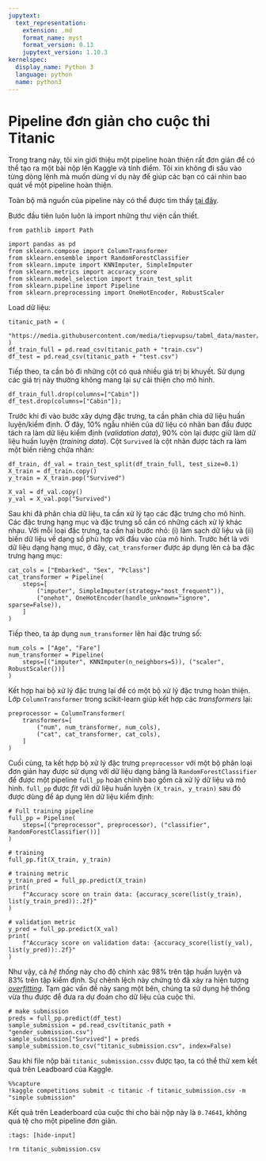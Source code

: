 ```yaml
---
jupytext:
  text_representation:
    extension: .md
    format_name: myst
    format_version: 0.13
    jupytext_version: 1.10.3
kernelspec:
  display_name: Python 3
  language: python
  name: python3
---
```


# Pipeline đơn giản cho cuộc thi Titanic

Trong trang này, tôi xin giới thiệu một pipeline hoàn thiện rất đơn giản để có thể tạo ra một bài nộp lên Kaggle và tính điểm. Tôi xin không đi sâu vào từng dòng lệnh mà muốn dùng ví dụ này để giúp các bạn có cái nhìn bao quát về một pipeline hoàn thiện.

Toàn bộ mã nguồn của pipeline này có thể được tìm thấy [tại đây](https://github.com/tiepvupsu/tabml_book/tree/main/book/ch_intro/titanic_pipeline.py).


Bước đầu tiên luôn luôn là import những thư viện cần thiết.

```{code-cell} ipython3
from pathlib import Path

import pandas as pd
from sklearn.compose import ColumnTransformer
from sklearn.ensemble import RandomForestClassifier
from sklearn.impute import KNNImputer, SimpleImputer
from sklearn.metrics import accuracy_score
from sklearn.model_selection import train_test_split
from sklearn.pipeline import Pipeline
from sklearn.preprocessing import OneHotEncoder, RobustScaler
```

Load dữ liệu:

```{code-cell} ipython3
titanic_path = (
    "https://media.githubusercontent.com/media/tiepvupsu/tabml_data/master/titanic/"
)
df_train_full = pd.read_csv(titanic_path + "train.csv")
df_test = pd.read_csv(titanic_path + "test.csv")
```

Tiếp theo, ta cần bỏ đi những cột có quá nhiều giá trị bị khuyết. Sử dụng các giá trị này thường không mang lại sự cải thiện cho mô hình.

```{code-cell} ipython3
df_train_full.drop(columns=["Cabin"])
df_test.drop(columns=["Cabin"]);
```

Trước khi đi vào bước xây dựng đặc trưng, ta cần phân chia dữ liệu huấn luyện/kiểm định. Ở đây, 10% ngẫu nhiên của dữ liệu có nhãn ban đầu được tách ra làm dữ liệu kiểm định (_validation data_), 90% còn lại được giữ làm dữ liệu huấn luyện (_training data_). Cột `Survived` là cột nhãn được tách ra làm một biến riêng chứa nhãn:

```{code-cell} ipython3
df_train, df_val = train_test_split(df_train_full, test_size=0.1)
X_train = df_train.copy()
y_train = X_train.pop("Survived")

X_val = df_val.copy()
y_val = X_val.pop("Survived")
```

Sau khi đã phân chia dữ liệu, ta cần xử lý tạo các đặc trưng cho mô hình. Các đặc trưng hạng mục và đặc trưng số cần có những cách xử lý khác nhau. Với mỗi loại đặc trưng, ta cần hai bước nhỏ: (i) làm sạch dữ liệu và (ii) biến dữ liệu về dạng số phù hợp với đầu vào của mô hình. Trước hết là với dữ liệu dạng hạng mục, ở đây, `cat_transformer` được áp dụng lên cả ba đặc trưng hạng mục:

```{code-cell} ipython3
cat_cols = ["Embarked", "Sex", "Pclass"]
cat_transformer = Pipeline(
    steps=[
        ("imputer", SimpleImputer(strategy="most_frequent")),
        ("onehot", OneHotEncoder(handle_unknown="ignore", sparse=False)),
    ]
)
```

Tiếp theo, ta áp dụng `num_transformer` lên hai đặc trưng số:

```{code-cell} ipython3
num_cols = ["Age", "Fare"]
num_transformer = Pipeline(
    steps=[("imputer", KNNImputer(n_neighbors=5)), ("scaler", RobustScaler())]
)
```

Kết hợp hai bộ xử lý đặc trưng lại để có một bộ xử lý đặc trưng hoàn thiện. Lớp `ColumnTransformer` trong scikit-learn giúp kết hợp các _transformers_ lại:

```{code-cell} ipython3
preprocessor = ColumnTransformer(
    transformers=[
        ("num", num_transformer, num_cols),
        ("cat", cat_transformer, cat_cols),
    ]
)
```

Cuối cùng, ta kết hợp bộ xử lý đặc trưng `preprocessor` với một bộ phân loại đơn giản hay được sử dụng với dữ liệu dạng bảng là `RandomForestClassifier` để được một pipeline `full_pp` hoàn chỉnh bao gồm cả xử lý dữ liệu và mô hình. `full_pp` được _fit_ với dữ liệu huấn luyện `(X_train, y_train)` sau đó được dùng để áp dụng lên dữ liệu kiểm định:

```{code-cell} ipython3
# Full training pipeline
full_pp = Pipeline(
    steps=[("preprocessor", preprocessor), ("classifier", RandomForestClassifier())]
)

# training
full_pp.fit(X_train, y_train)

# training metric
y_train_pred = full_pp.predict(X_train)
print(
    f"Accuracy score on train data: {accuracy_score(list(y_train), list(y_train_pred)):.2f}"
)

# validation metric
y_pred = full_pp.predict(X_val)
print(
    f"Accuracy score on validation data: {accuracy_score(list(y_val), list(y_pred)):.2f}"
)
```

Như vậy, cả _hệ thống_ này cho độ chính xác 98% trên tập huấn luyện và 83% trên tập kiểm định. Sự chênh lệch này chứng tỏ đã xảy ra hiện tượng [_overfitting_](https://machinelearningcoban.com/2017/03/04/overfitting/). Tạm gác vấn đề này sang một bên, chúng ta sử dụng hệ thống vừa thu được để đưa ra dự đoán cho dữ liệu của cuộc thi.

```{code-cell} ipython3
# make submission
preds = full_pp.predict(df_test)
sample_submission = pd.read_csv(titanic_path + "gender_submission.csv")
sample_submission["Survived"] = preds
sample_submission.to_csv("titanic_submission.csv", index=False)
```

Sau khi file nộp bài `titanic_submission.cssv` được tạo, ta có thể thử xem kết quả trên Leadboard của Kaggle.

```{code-cell} ipython3
%%capture
!kaggle competitions submit -c titanic -f titanic_submission.csv -m "simple submission"
```

Kết quả trên Leaderboard của cuộc thi cho bài nộp này là `0.74641`, không quá tệ cho một pipeline đơn giản.

```{code-cell} ipython3
:tags: [hide-input]

!rm titanic_submission.csv
```
